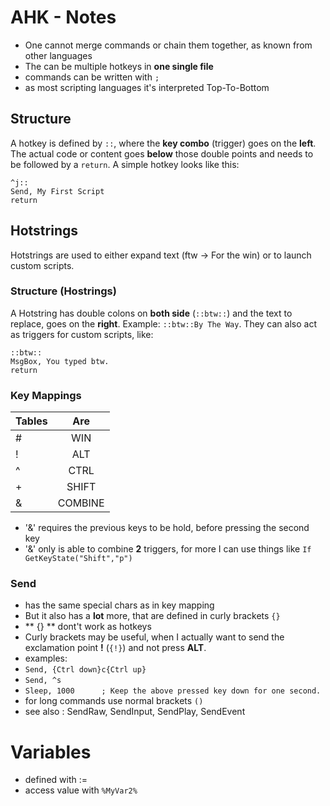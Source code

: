 
# AHK - Notes
- One cannot merge commands or chain them together, as known from other languages
- The can be multiple hotkeys in **one single file**
- commands can be written with `;`
- as most scripting languages it's interpreted Top-To-Bottom

## Structure
A hotkey is defined by `::`, where the **key combo** (trigger) goes on the **left**.
The actual code or content goes **below** those double points and needs to be followed by a `return`. 
A simple hotkey looks like this:

```ahk
^j::
Send, My First Script
return
```

## Hotstrings
Hotstrings are used to either expand text (ftw -> For the win) or to launch custom scripts.

### Structure (Hostrings)
A Hotstring has double colons on **both side** (`::btw::`) and the text to replace, goes on the **right**.
Example: `::btw::By The Way`. They can also act as triggers for custom scripts, like:

```ahk
::btw::
MsgBox, You typed btw.
return
```

### Key Mappings

| Tables        | Are           |
| ------------- |:-------------:|
| #	   | WIN |
| !	   | ALT |
| ^	   | CTRL |
| +	   | SHIFT |
| &	   | COMBINE |

- '&' requires the previous keys to be hold, before pressing the second key
- '&' only is able to combine **2** triggers, for more I can use things like `If GetKeyState("Shift","p")`

### Send
- has the same special chars as in key mapping
- But it also has a **lot** more, that are defined in curly brackets `{}`
- ** {} ** dont't work as hotkeys
- Curly brackets may be useful, when I actually want to send the exclamation point **!** (`{!}`) and not press **ALT**. 
- examples:
- `Send, {Ctrl down}c{Ctrl up}`
- `Send, ^s`
- `Sleep, 1000      ; Keep the above pressed key down for one second.`
- for long commands use normal brackets `()`
- see also : SendRaw, SendInput, SendPlay, SendEvent

# Variables
- defined with :=
- access value with `%MyVar2%`
